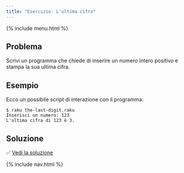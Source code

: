 ```yaml
---
title: "Esercizio: L'ultima cifra"
---
```


{% include menu.html %}

## Problema

Scrivi un programma che chiede di inserire un numero intero positivo e stampa la sua ultima cifra.

## Esempio

Ecco un possibile script di interazione con il programma:

```console
$ raku the-last-digit.raku
Inserisci un numero: 123
L'ultima cifra di 123 è 3.
```

## Soluzione

✅ [Vedi la soluzione](solution)

{% include nav.html %}